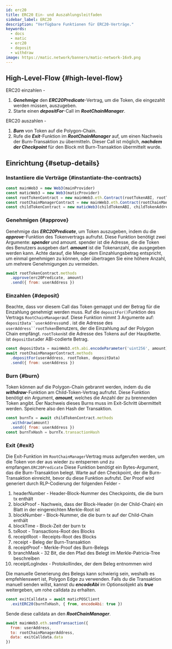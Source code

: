 ```yaml
---
id: erc20
title: ERC20 Ein- und Auszahlungsleitfaden
sidebar_label: ERC20
description: "Verfügbare Funktionen für ERC20-Verträge."
keywords:
  - docs
  - matic
  - erc20
  - deposit
  - withdraw
image: https://matic.network/banners/matic-network-16x9.png
---
```


## High-Level-Flow {#high-level-flow}

ERC20 einzahlen -

1. **_Genehmige_** den **_ERC20Predicate_**-Vertrag, um die Token, die eingezahlt werden müssen, auszugeben.
2. Starte einen **_depositFor_**-Call im **_RootChainManager_**.

ERC20 auszahlen -

1. **_Burn_** von Token auf die Polygon-Chain.
2. Rufe die **_Exit_**-Funktion im **_RootChainManager_** auf, um einen Nachweis der Burn-Transaktion zu übermitteln. Dieser Call ist möglich, **_nachdem der Checkpoint_** für den Block mit Burn-Transaktion übermittelt wurde.

## Einrichtung {#setup-details}

### Instantiiere die Verträge {#instantiate-the-contracts}

```js
const mainWeb3 = new Web3(mainProvider)
const maticWeb3 = new Web3(maticProvider)
const rootTokenContract = new mainWeb3.eth.Contract(rootTokenABI, rootTokenAddress)
const rootChainManagerContract = new mainWeb3.eth.Contract(rootChainManagerABI, rootChainManagerAddress)
const childTokenContract = new maticWeb3(childTokenABI, childTokenAddress)
```

### Genehmigen {#approve}
Genehmige das **_ERC20Predicate_**, um Token auszugeben, indem du die **_approve_**-Funktion des Tokenvertrags aufrufst. Diese Funktion benötigt zwei Argumente: **_spender_** und amount. spender ist die Adresse, die die Token des Benutzers ausgeben darf. **_amount_** ist die Tokenanzahl, die ausgegeben werden kann. Achte darauf, die Menge dem Einzahlungsbetrag entspricht, um einmal genehmigen zu können, oder übertragen Sie eine höhere Anzahl, um mehrere Genehmigungen zu vermeiden.
```js
await rootTokenContract.methods
  .approve(erc20Predicate, amount)
  .send({ from: userAddress })
```

### Einzahlen {#deposit}
Beachte, dass vor diesem Call das Token gemappt und der Betrag für die Einzahlung genehmigt werden   muss. Ruf die `depositFor()`Funktion des Vertrags `RootChainManager`auf. Diese Funktion nimmt 3 Argumente auf: `depositData``userAddress`und . ist die Adresse des `userAddress``rootToken`Benutzers, der die Einzahlung auf der Polygon Chain empfängt. `rootToken`ist die Adresse des Tokens auf der Hauptkette. ist `depositData`der ABI-codierte Betrag.
```js
const depositData = mainWeb3.eth.abi.encodeParameter('uint256', amount)
await rootChainManagerContract.methods
  .depositFor(userAddress, rootToken, depositData)
  .send({ from: userAddress })
```

### Burn {#burn}
Token können auf die Polygon-Chain gebrannt werden, indem du die **_withdraw_**-Funktion am Child-Token-Vertrag aufrufst. Diese Funktion benötigt ein Argument, **_amount_**, welches die Anzahl der zu brennenden Token angibt. Der Nachweis dieses Burns muss im Exit-Schritt übermittelt werden. Speichere also den Hash der Transaktion.
```js
const burnTx = await childTokenContract.methods
  .withdraw(amount)
  .send({ from: userAddress })
const burnTxHash = burnTx.transactionHash
```

### Exit {#exit}
Die Exit-Funktion im `RootChainManager`Vertrag muss aufgerufen werden, um die Token von der aus wieder zu entsperren und zu empfangen.`ERC20Predicate` Diese Funktion benötigt ein Bytes-Argument, das die Burn-Transaktion belegt. Warte auf den Checkpoint, der die Burn-Transaktion einreicht, bevor du diese Funktion aufrufst. Der Proof wird generiert durch RLP-Codierung der folgenden Felder -

1. headerNumber - Header-Block-Nummer des Checkpoints, die die burn tx enthält
2. blockProof - Nachweis, dass der Block-Header (in der Child-Chain) ein Blatt in der eingereichten Merkle-Root ist
3. blockNumber - Block-Nummer, die die burn tx auf der Child-Chain enthält
4. blockTime - Block-Zeit der burn tx
5. txRoot - Transactions-Root des Blocks
6. receiptRoot - Receipts-Root des Blocks
7. receipt - Beleg der Burn-Transaktion
8. receiptProof - Merkle-Proof des Burn-Belegs
9. branchMask - 32 Bit, die den Pfad des Belegt im Merkle-Patricia-Tree beschreiben
10. receiptLogIndex - Protokollindex, der dem Beleg entnommen wird

Die manuelle Generierung des Belegs kann schwierig sein, weshalb es empfehlenswert ist, Polygon Edge zu verwenden. Falls du die Transaktion manuell senden willst, kannst du **_encodeAbi_** im Optionsobjekt als **_true_** weitergeben, um rohe calldata zu erhalten.

```js
const exitCalldata = await maticPOSClient
  .exitERC20(burnTxHash, { from, encodeAbi: true })
```

Sende diese calldata an den **_RootChainManager_**.
```js
await mainWeb3.eth.sendTransaction({
  from: userAddress,
  to: rootChainManagerAddress,
  data: exitCalldata.data
})
```
